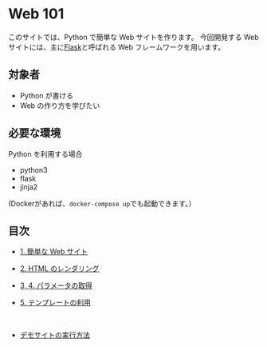 # Web 101

このサイトでは、Python で簡単な Web サイトを作ります。
今回開発する Web サイトには、主に[Flask](https://msiz07-flask-docs-ja.readthedocs.io/ja/latest/)と呼ばれる Web フレームワークを用います。

## 対象者

- Python が書ける
- Web の作り方を学びたい

## 必要な環境

Python を利用する場合

- python3
- flask
- jinja2

(Dockerがあれば、`docker-compose up`でも起動できます。）

## 目次

- [1. 簡単な Web サイト](./1)
- [2. HTML のレンダリング](./2)
- [3, 4. パラメータの取得](./3)
- [5. テンプレートの利用](./4)

  <br/>

- [デモサイトの実行方法](./demo)
